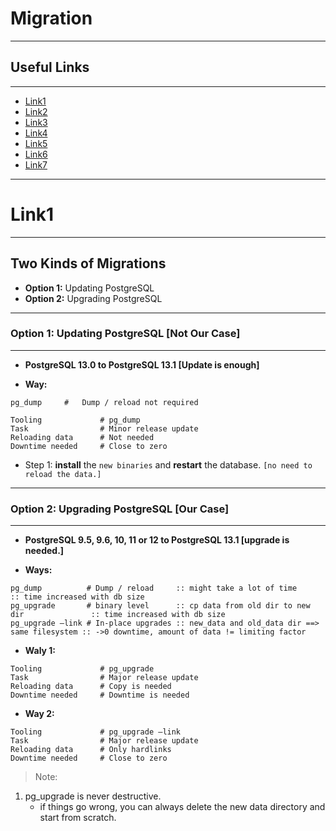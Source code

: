 # **Migration**

---

## Useful Links

---

- [Link1](https://www.cybertec-postgresql.com/en/upgrading-and-updating-postgresql/)
- [Link2](https://stackoverflow.com/questions/60409585/how-to-upgrade-postgresql-database-from-10-to-12-without-losing-data-for-openpro)
- [Link3](https://www.enterprisedb.com/docs/epas/latest/epas_upgrade_guide/07_migration/)
- [Link4](https://docs.bmc.com/docs/btco113/migrating-the-data-from-postgresql-9-x-to-10-x-800581922.html)
- [Link5](https://www.postgresql.org/docs/13/pgupgrade.html)
- [Link6](https://www.postgresql.org/docs/12/upgrading.html)
- [Link7](https://www.percona.com/blog/2020/07/28/migrating-to-postgresql-version-13-incompatibilities-you-should-be-aware-of/)

---

# **Link1**

---

## Two Kinds of Migrations

- **Option 1:** Updating PostgreSQL
- **Option 2:** Upgrading PostgreSQL

---

### Option 1: Updating PostgreSQL [Not Our Case]

---

- **PostgreSQL 13.0 to PostgreSQL 13.1	[Update is enough]**


- **Way:**

```shell
pg_dump		# 	Dump / reload not required
```

```shell
Tooling	            # pg_dump			
Task	            # Minor release update				
Reloading data		# Not needed
Downtime needed     # Close to zero					
```

- Step 1: **install** the `new binaries` and **restart** the database. `[no need to reload the data.]`

---

### Option 2: Upgrading PostgreSQL	  [Our Case]

---

- **PostgreSQL 9.5, 9.6, 10, 11 or 12 to PostgreSQL 13.1	[upgrade is needed.]**

- **Ways:**

```shell
pg_dump			 # Dump / reload	 :: might take a lot of time     				  :: time increased with db size
pg_upgrade		 # binary level	  	 :: cp data from old dir to new dir				  :: time increased with db size
pg_upgrade –link # In-place upgrades :: new_data and old_data dir ==> same filesystem :: ->0 downtime, amount of data != limiting factor 
```

- **Waly 1:**

```shell
Tooling	            # pg_upgrade			
Task	            # Major release update			
Reloading data		# Copy is needed
Downtime needed     # Downtime is needed			
```		

- **Way 2:**

```shell
Tooling	            # pg_upgrade –link			
Task	            # Major release update			
Reloading data		# Only hardlinks
Downtime needed     # Close to zero			
```		

> Note: 
1. pg_upgrade is never destructive.	
    - if things go wrong, you can always delete the new data directory and start from scratch.
		
		












